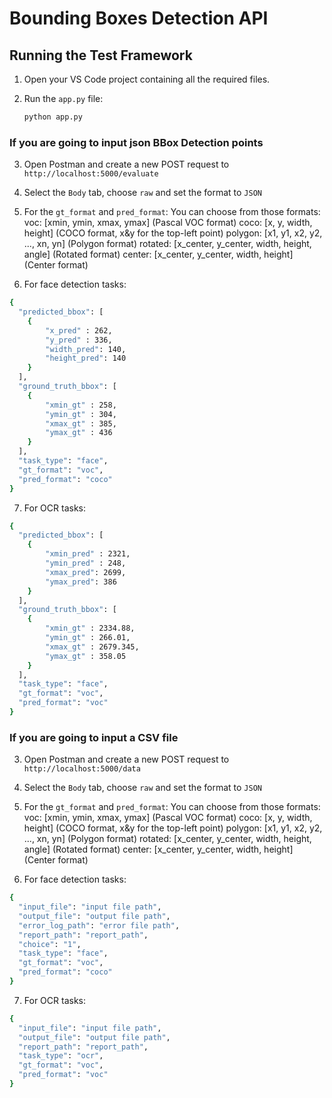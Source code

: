 # Bounding Boxes Detection API

## Running the Test Framework

1. Open your VS Code project containing all the required files.

2. Run the `app.py` file:
   ```bash
   python app.py
   ```
### If you are going to input json BBox Detection points
3. Open Postman and create a new POST request to `http://localhost:5000/evaluate`

4. Select the `Body` tab, choose `raw` and set the format to `JSON`

5. For the `gt_format` and `pred_format`:
You can choose from those formats:
   voc: [xmin, ymin, xmax, ymax] (Pascal VOC format)
   coco: [x, y, width, height] (COCO format, x&y for the top-left point)
   polygon: [x1, y1, x2, y2, ..., xn, yn] (Polygon format)
   rotated: [x_center, y_center, width, height, angle] (Rotated format)
   center: [x_center, y_center, width, height] (Center format)

6. For face detection tasks:
```bash
{
  "predicted_bbox": [
    {
        "x_pred" : 262,
        "y_pred" : 336,
        "width_pred": 140,
        "height_pred": 140
    }
  ],
  "ground_truth_bbox": [
    {
        "xmin_gt" : 258,
        "ymin_gt" : 304,
        "xmax_gt" : 385,
        "ymax_gt" : 436
    }
  ],
  "task_type": "face",
  "gt_format": "voc",
  "pred_format": "coco"
}
```

7. For OCR tasks:
```bash
{
  "predicted_bbox": [
    {
        "xmin_pred" : 2321,
        "ymin_pred" : 248,
        "xmax_pred": 2699,
        "ymax_pred": 386
    }
  ],
  "ground_truth_bbox": [
    {
        "xmin_gt" : 2334.88,
        "ymin_gt" : 266.01,
        "xmax_gt" : 2679.345,
        "ymax_gt" : 358.05
    }
  ],
  "task_type": "face",
  "gt_format": "voc",
  "pred_format": "voc"
}
```
### If you are going to input a CSV file
3. Open Postman and create a new POST request to `http://localhost:5000/data`

4. Select the `Body` tab, choose `raw` and set the format to `JSON`

5. For the `gt_format` and `pred_format`:
You can choose from those formats:
   voc: [xmin, ymin, xmax, ymax] (Pascal VOC format)
   coco: [x, y, width, height] (COCO format, x&y for the top-left point)
   polygon: [x1, y1, x2, y2, ..., xn, yn] (Polygon format)
   rotated: [x_center, y_center, width, height, angle] (Rotated format)
   center: [x_center, y_center, width, height] (Center format)

6. For face detection tasks:
```bash
{
  "input_file": "input file path",
  "output_file": "output file path",
  "error_log_path": "error file path",
  "report_path": "report_path",
  "choice": "1",
  "task_type": "face",
  "gt_format": "voc",
  "pred_format": "coco"
}
```

7. For OCR tasks:
```bash
{
  "input_file": "input file path",
  "output_file": "output file path",
  "report_path": "report_path",
  "task_type": "ocr",
  "gt_format": "voc",
  "pred_format": "voc"
}
```